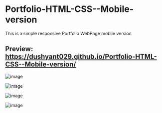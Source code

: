 # Portfolio-HTML-CSS--Mobile-version

This is a simple responsive Portfolio WebPage mobile version

## Preview: https://dushyant029.github.io/Portfolio-HTML-CSS--Mobile-version/

![image](https://user-images.githubusercontent.com/55031190/103375617-a4173680-4b00-11eb-8aba-9f0fd91887f3.png)

![image](https://user-images.githubusercontent.com/55031190/103375666-c610b900-4b00-11eb-8e61-b94e92730443.png)

![image](https://user-images.githubusercontent.com/55031190/103375740-e9d3ff00-4b00-11eb-9a78-7f9e49522b9e.png)

![image](https://user-images.githubusercontent.com/55031190/103375889-433c2e00-4b01-11eb-8234-7a9ea3269e9d.png)


